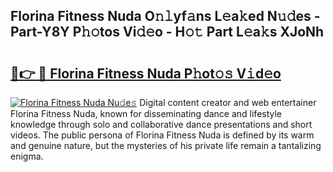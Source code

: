 ## Florina Fitness Nuda O𝚗𝚕yf𝚊ns L𝚎a𝚔ed N𝚞𝚍es - Part-Y8Y P𝚑𝚘tos Vi𝚍𝚎o - H𝚘𝚝 Part L𝚎a𝚔s XJoNh

# <h2><a href="http://kfd5sdg.oniu.top/?m=Florina+Fitness+Nuda">🔗👉 🔴 Florina Fitness Nuda P𝚑ot𝚘𝚜 V𝚒d𝚎o</a></h2>

[![Florina Fitness Nuda Nu𝚍e𝚜](https://i.imgur.com/0qMVB7G.gif)](http://kfd5sdg.oniu.top/?m=Florina+Fitness+Nuda)
Digital content creator and web entertainer Florina Fitness Nuda, known for disseminating dance and lifestyle knowledge through solo and collaborative dance presentations and short videos. The public persona of Florina Fitness Nuda is defined by its warm and genuine nature, but the mysteries of his private life remain a tantalizing enigma.  
